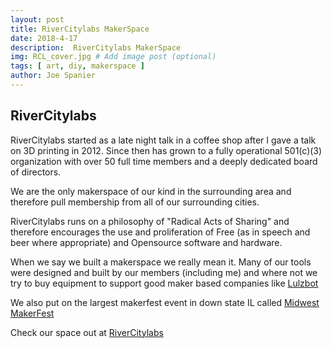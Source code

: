 ```yaml
---
layout: post
title: RiverCitylabs MakerSpace
date: 2018-4-17
description:  RiverCitylabs MakerSpace
img: RCL_cover.jpg # Add image post (optional)
tags: [ art, diy, makerspace ]
author: Joe Spanier
---
```


 RiverCitylabs
----
RiverCitylabs started as a late night talk in a coffee shop after I gave a talk on 3D printing in 2012. Since then has grown to a fully operational 501(c)(3) organization with over 50 full time members and a deeply dedicated board of directors.

We are the only makerspace of our kind in the surrounding area and therefore pull membership from all of our surrounding cities.

RiverCitylabs runs on a philosophy of "Radical Acts of Sharing" and therefore encourages the use and proliferation of Free (as in speech and beer where appropriate) and Opensource software and hardware.

When we say we built a makerspace we really mean it. Many of our tools were designed and built by our members (including me) and where not we try to buy equipment to support good maker based companies like [Lulzbot](www.lulzbot.com)

We also put on the largest makerfest event in down state IL called [Midwest MakerFest](https://prcdslnc13.github.io/MidwestMakerFest/)

Check our space out at [RiverCitylabs](www.rivercitylabs.space)
